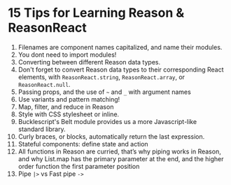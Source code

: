 # 15 Tips for Learning Reason & ReasonReact

1. Filenames are component names capitalized, and name their modules.
2. You dont need to import modules!
3. Converting between different Reason data types.
4. Don't forget to convert Reason data types to their corresponding React elements, with `ReasonReact.string`, `ReasonReact.array`, or `ReasonReact.null`.
5. Passing props, and the use of `~` and `_` with argument names
6. Use variants and pattern matching!
7. Map, filter, and reduce in Reason
8. Style with CSS stylesheet or inline.
9. Bucklescript's Belt module provides us a more Javascript-like standard library.
10. Curly braces, or blocks, automatically return the last expression.
11. Stateful components: define state and action
12. All functions in Reason are curried, that’s why piping works in Reason, and why List.map has the primary parameter at the end, and the higher order function the first parameter position
13. Pipe `|>` vs Fast pipe `->`
